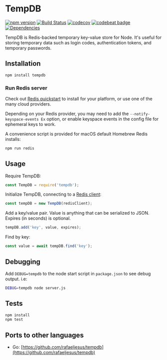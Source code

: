 # TempDB

[![npm version](https://badge.fury.io/js/tempdb.svg)](https://badge.fury.io/js/tempdb)
[![Build Status](https://travis-ci.org/shanev/tempdb.svg?branch=master)](https://travis-ci.org/shanev/tempdb)
[![codecov](https://codecov.io/gh/shanev/tempdb/branch/master/graph/badge.svg)](https://codecov.io/gh/shanev/tempdb)
[![codebeat badge](https://codebeat.co/badges/c614ab13-0067-4bec-b4af-7683d01d0434)](https://codebeat.co/projects/github-com-shanev-tempdb-master)
[![Dependencies](https://david-dm.org/shanev/tempdb.svg)](https://david-dm.org/shanev/tempdb)

TempDB is Redis-backed temporary key-value store for Node. It's useful for storing temporary data such as login codes, authentication tokens, and temporary passwords.

## Installation

```sh
npm install tempdb
```

### Run Redis server

Check out [Redis quickstart](https://redis.io/topics/quickstart) to install for your platform, or use one of the many cloud providers.

Depending on your Redis provider, you may need to add the `--notify-keyspace-events Ex` option, or enable keyspace events in the config file for ephemeral keys to work.

A convenience script is provided for macOS default Homebrew Redis installs:

```sh
npm run redis
```

## Usage

Require TempDB:
```js
const TempDB = require('tempdb');
```

Initialize TempDB, connecting to a [Redis client](https://github.com/NodeRedis/node_redis):
```js
const tempDB = new TempDB(redisClient);
```

Add a key/value pair. Value is anything that can be serialized to JSON. Expires (in seconds) is optional.
```js
tempDB.add('key', value, expires);
```

Find by key:
```js
const value = await tempDB.find('key');
```

## Debugging

Add `DEBUG=tempdb` to the node start script in `package.json` to see debug output. i.e:
```sh
DEBUG=tempdb node server.js
```

## Tests

```sh
npm install
npm test
```

## Ports to other languages

* Go: [https://github.com/rafaeljesus/tempdb](https://github.com/rafaeljesus/tempdb)
